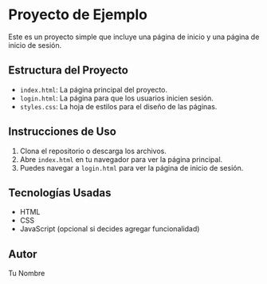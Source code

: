 # Proyecto de Ejemplo

Este es un proyecto simple que incluye una página de inicio y una página de inicio de sesión.

## Estructura del Proyecto

- `index.html`: La página principal del proyecto.
- `login.html`: La página para que los usuarios inicien sesión.
- `styles.css`: La hoja de estilos para el diseño de las páginas.

## Instrucciones de Uso

1. Clona el repositorio o descarga los archivos.
2. Abre `index.html` en tu navegador para ver la página principal.
3. Puedes navegar a `login.html` para ver la página de inicio de sesión.

## Tecnologías Usadas

- HTML
- CSS
- JavaScript (opcional si decides agregar funcionalidad)

## Autor

Tu Nombre
